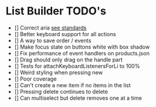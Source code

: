 # List Builder TODO's

- [] Correct aria [see standards](https://design.infor.com/code/ids-enterprise/latest/listview#accessibility)
- [] Better keyboard support for all actions
- [] A way to save order / events
- [] Make focus state on buttons white with box shadow
- [] Fix performance of event handlers on products.json
- [] Drag should only drag on the handle part
- [] Tests for attachKeyboardListenersForLi to 100%
- [] Weird styling when pressing new
- [] Poor coverage
- [] Can't create a new item if no items in the list
- [] Pressing delete continues to delete
- [] Can multiselect but delete removes one at a time
